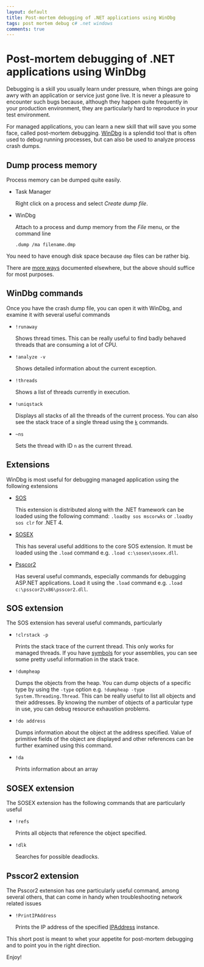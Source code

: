 ```yaml
---
layout: default
title: Post-mortem debugging of .NET applications using WinDbg
tags: post mortem debug c# .net windows
comments: true
---
```

# Post-mortem debugging of .NET applications using WinDbg

Debugging is a skill you usually learn under pressure, when things are going awry with an application or service just gone live. It is never a pleasure to encounter such bugs because, although they happen quite frequently in your production environment, they are particularly hard to reproduce in your test environment.

For managed applications, you can learn a new skill that will save you some face, called post-mortem debugging. [WinDbg](https://docs.microsoft.com/en-us/windows-hardware/drivers/debugger/debugger-download-tools) is a splendid tool that is often used to debug running processes, but can also be used to analyze process crash dumps.

## Dump process memory

Process memory can be dumped quite easily.

* Task Manager

    Right click on a process and select _Create dump file_.

* WinDbg

    Attach to a process and dump memory from the _File_ menu, or the command line

    ```text
    .dump /ma filename.dmp
    ```

You need to have enough disk space because `dmp` files can be rather big.

There are [more ways](https://www.wintellect.com/how-to-capture-a-minidump-let-me-count-the-ways/) documented elsewhere, but the above should suffice for most purposes.

## WinDbg commands

Once you have the crash dump file, you can open it with WinDbg, and examine it with several useful commands

* `!runaway`

    Shows thread times. This can be really useful to find badly behaved threads that are consuming a lot of CPU.

* `!analyze -v`

    Shows detailed information about the current exception.

* `!threads`

    Shows a list of threads currently in execution.

* `!uniqstack`

    Displays all stacks of all the threads of the current process. You can also see the stack trace of a single thread using the [`k`](https://docs.microsoft.com/en-us/windows-hardware/drivers/debugger/k--kb--kc--kd--kp--kp--kv--display-stack-backtrace-) commands.

* `~ns`

    Sets the thread with ID `n` as the current thread.

## Extensions

WinDbg is most useful for debugging managed application using the following extensions

* [SOS](https://docs.microsoft.com/en-us/dotnet/framework/tools/sos-dll-sos-debugging-extension)

    This extension is distributed along with the .NET framework can be loaded using the following command: `.loadby sos mscorwks` or `.loadby sos clr` for .NET 4.

* [SOSEX](http://www.stevestechspot.com/default.aspx)

    This has several useful additions to the core SOS extension. It must be loaded using the `.load` command e.g. `.load c:\sosex\sosex.dll`.

* [Psscor2](https://blogs.msdn.microsoft.com/amb/2011/04/28/free-download-psscor2-new-windbg-extension-for-debugging-net-4-0-applications/)

    Has several useful commands, especially commands for debugging ASP.NET applications. Load it using the `.load` command e.g. `.load c:\psscor2\x86\psscor2.dll`.

## SOS extension

The SOS extension has several useful commands, particularly

* `!clrstack -p`

    Prints the stack trace of the current thread. This only works for managed threads. If you have [symbols](http://support.microsoft.com/kb/311503) for your assemblies, you can see some pretty useful information in the stack trace.

* `!dumpheap`

    Dumps the objects from the heap. You can dump objects of a specific type by using the `-type` option e.g. `!dumpheap -type System.Threading.Thread`. This can be really useful to list all objects and their addresses. By knowing the number of objects of a particular type in use, you can debug resource exhaustion problems.

* `!do address`

    Dumps information about the object at the address specified. Value of primitive fields of the object are displayed and other references can be further examined using this command.

* `!da`

    Prints information about an array

## SOSEX extension

The SOSEX extension has the following commands that are particularly useful

* `!refs`

    Prints all objects that reference the object specified.

* `!dlk`

    Searches for possible deadlocks.

## Psscor2 extension

The Psscor2 extension has one particularly useful command, among several others, that can come in handy when troubleshooting network related issues

* `!PrintIPAddress`

    Prints the IP address of the specified [IPAddress](https://docs.microsoft.com/en-us/dotnet/api/system.net.ipaddress) instance.

This short post is meant to whet your appetite for post-mortem debugging and to point you in the right direction.

Enjoy!
